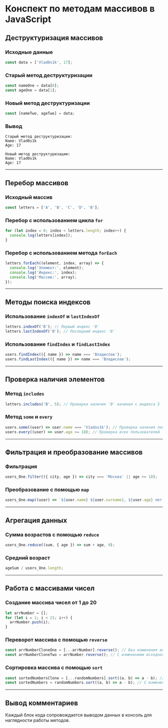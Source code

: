 # Конспект по методам массивов в JavaScript

## Деструктуризация массивов

### Исходные данные
```javascript
const data = ['Vlad0s1k', 17];
```

### Старый метод деструктуризации
```javascript
const nameOne = data[0];
const ageOne = data[1];
```

### Новый метод деструктуризации
```javascript
const [nameTwo, ageTwo] = data;
```

### Вывод
```
Старый метод деструктуризации:
Name: Vlad0s1k
Age: 17

Новый метод деструктуризации:
Name: Vlad0s1k
Age: 17
```

---

## Перебор массивов

### Исходный массив
```javascript
const letters = ['A', 'B', 'C', 'D', 'B'];
```

### Перебор с использованием цикла `for`
```javascript
for (let index = 0; index < letters.length; index++) {
  console.log(letters[index]);
}
```

### Перебор с использованием метода `forEach`
```javascript
letters.forEach((element, index, array) => {
  console.log('Элемент:', element);
  console.log('Индекс:', index);
  console.log('Массив:', array);
});
```

---

## Методы поиска индексов

### Использование `indexOf` и `lastIndexOf`
```javascript
letters.indexOf('B'); // Первый индекс 'B'
letters.lastIndexOf('B'); // Последний индекс 'B'
```

### Использование `findIndex` и `findLastIndex`
```javascript
users.findIndex(({ name }) => name === 'Владислав');
users.findLastIndex(({ name }) => name === 'Владислав');
```

---

## Проверка наличия элементов

### Метод `includes`
```javascript
letters.includes('B', 5); // Проверка наличия 'B' начиная с индекса 5
```

### Метод `some` и `every`
```javascript
users.some((user) => user.name === 'V1ados1k'); // Проверка наличия пользователя
users.every((user) => user.age >= 18); // Проверка всех пользователей
```

---

## Фильтрация и преобразование массивов

### Фильтрация
```javascript
users_One.filter(({ city, age }) => city === 'Москва' || age >= 18);
```

### Преобразование с помощью `map`
```javascript
users_One.map((user) => `${user.name} ${user.surname}, ${user.age} лет, живет в городе ${user.city}`);
```

---

## Агрегация данных

### Сумма возрастов с помощью `reduce`
```javascript
users_One.reduce((sum, { age }) => sum + age, 0);
```

### Средний возраст
```javascript
ageSum / users_One.length;
```

---

## Работа с массивами чисел

### Создание массива чисел от 1 до 20
```javascript
let arrNumber = [];
for (let i = 1; i < 21; i++) {
  arrNumber.push(i);
}
```

### Переворот массива с помощью `reverse`
```javascript
const arrNumberCloneOne = [...arrNumber].reverse(); // Без изменения исходного
const arrNumberCloneTwo = arrNumber.reverse(); // С изменением исходного
```

### Сортировка массива с помощью `sort`
```javascript
const sortedNumbersClone = [...randomNumbers].sort((a, b) => a - b); // Без изменения исходного
const sortedNumbers = randomNumbers.sort((a, b) => a - b); // С изменением исходного
```

---

## Вывод комментариев
Каждый блок кода сопровождается выводом данных в консоль для наглядности работы методов.